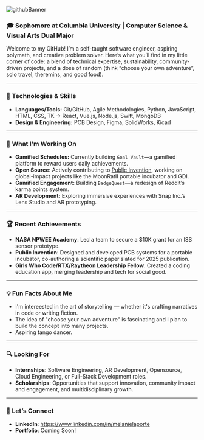 ![githubBanner](https://github.com/user-attachments/assets/41b25f76-a7a3-49ec-8b2e-b89e754b8050)



### 🎓 Sophomore at Columbia University | Computer Science & Visual Arts Dual Major  

Welcome to my GitHub! I’m a self-taught software engineer, aspiring polymath, and creative problem solver. Here’s what you’ll find in my little corner of code: a blend of technical expertise, sustainability, community-driven projects, and a dose of random (think “choose your own adventure”, solo travel, theremins, and good food).  

---

### 🔧 Technologies & Skills  
- **Languages/Tools:** Git/GitHub, Agile Methodologies, Python, JavaScript, HTML, CSS, TK -> React, Vue.js, Node.js, Swift, MongoDB
- **Design & Engineering:** PCB Design, Figma, SolidWorks, Kicad
  
---

### 🌱 What I'm Working On  
- **Gamified Schedules:** Currently building `Goal Vault`—a gamified platform to reward users daily achievements.
- **Open Source**: Actively contributing to [Public Invention](https://publicinvention.github.io/), working on global-impact projects like the MoonRatII portable incubator and GDI.  
- **Gamified Engagement:** Building `BadgeQuest`—a redesign of Reddit’s karma points system.  
- **AR Development:** Exploring immersive experiences with Snap Inc.’s Lens Studio and AR prototyping.

---

### 🏆 Recent Achievements  
- **NASA NPWEE Academy**: Led a team to secure a $10K grant for an ISS sensor prototype.  
- **Public Invention**: Designed and developed PCB systems for a portable incubator, co-authoring a scientific paper slated for 2025 publication.  
- **Girls Who Code/RTX/Raytheon Leadership Fellow**: Created a coding education app, merging leadership and tech for social good.  

---

### 💡 Fun Facts About Me  
- I'm intereested in the art of storytelling — whether it's crafting narratives in code or writing fiction.  
- The idea of "choose your own adventure" is fascinating and I plan to build the concept into many projects.  
- Aspiring tango dancer.

---

### 🔍 Looking For  
- **Internships**: Software Engineering, AR Development, Opensource, Cloud Engineering, or Full-Stack Development roles.  
- **Scholarships**: Opportunities that support innovation, community impact and engagement, and multidisciplinary growth.  

---

### 🤝 Let’s Connect  
- **LinkedIn**: https://www.linkedin.com/in/melanielaporte
- **Portfolio**: Coming Soon! 
